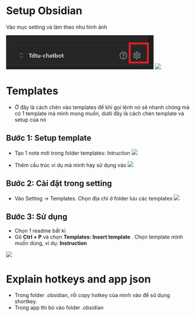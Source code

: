 # Setup Obsidian

Vào mục setting và làm theo như hình ảnh 

![](./assets/images/settings.png) 
![](../../assets/images/AutomaticFilesTosave.png)
# Templates

- Ở đây là cách chèn vào templates để khi gọi lệnh nó sẽ nhanh chóng mà có 1 template mà mình mong muốn, dưới đây là cách chèn template và setup của nó
## Bước 1: Setup template
- Tạo 1 note mới trong folder templates: Intruction
![](../../assets/images/Note_template.png)

* Thêm cấu trúc ví dụ mà mình hay sử dụng vào 
![](../../assets/images/StructureCode.png)
## Bước 2: Cài đặt trong setting

- Vào Setting -> Templates. Chọn địa chỉ ở folder lưu các templates
![](../../assets/images/Setting_templatesFolder.png)

## Bước 3: Sử dụng
- Chọn 1 readme bất kì 
- Gõ **Ctrl + P** và chọn **Templates: Insert template** . Chọn template mình muốn dùng, ví dụ: **Instruction**

![](../../assets/images/Insert%20template.png)

# Explain hotkeys and app json
- Trong folder .obsidian, rồi copy hotkey của mình vào để sử dụng shortkey. 
- Trong app thì bỏ vào folder .obsidian 




